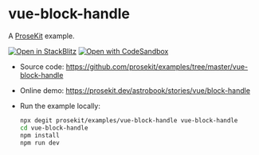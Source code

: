 # vue-block-handle

A [ProseKit](https://prosekit.dev) example.

[![Open in StackBlitz](https://developer.stackblitz.com/img/open_in_stackblitz.svg)](https://stackblitz.com/github/prosekit/examples/tree/master/vue-block-handle)
[![Open with CodeSandbox](https://assets.codesandbox.io/github/button-edit-lime.svg)](https://codesandbox.io/p/sandbox/github/prosekit/examples/tree/master/vue-block-handle)

- Source code: https://github.com/prosekit/examples/tree/master/vue-block-handle
- Online demo: https://prosekit.dev/astrobook/stories/vue/block-handle
- Run the example locally:

  ```bash
  npx degit prosekit/examples/vue-block-handle vue-block-handle
  cd vue-block-handle
  npm install
  npm run dev
  ```

